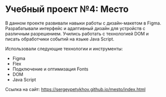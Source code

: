 # Учебный проект №4: Место

В данном проекте развивали навыки работы с дизайн-макетом в Figma.
Разрабатывали интерфейс и адаптивный дизайн для устройств с различным разрешением.
Учились работать с технологией DOM и писать обработчики событий на языке Java Script.


Использовали следующие технологии и инструменты:
- Figma
- Flex
- Подключение и оптимизация Fonts
- DOM
- Java Script

Cсылка на сайт: https://sergeypetykhov.github.io/mesto/index.html
